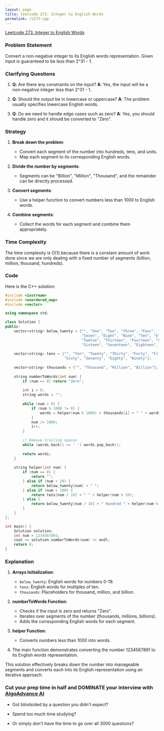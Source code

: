```yaml
---
layout: page
title: leetcode 273. Integer to English Words
permalink: /s273-cpp
---
```

[Leetcode 273. Integer to English Words](https://algoadvance.github.io/algoadvance/l273)
### Problem Statement
Convert a non-negative integer to its English words representation. Given input is guaranteed to be less than 2^31 - 1.

### Clarifying Questions
1. **Q**: Are there any constraints on the input?
   **A**: Yes, the input will be a non-negative integer less than 2^31 - 1.
   
2. **Q**: Should the output be in lowercase or uppercase?
   **A**: The problem usually specifies lowercase English words.

3. **Q**: Do we need to handle edge cases such as zero?
   **A**: Yes, you should handle zero and it should be converted to "Zero".

### Strategy

1. **Break down the problem**:
   - Convert each segment of the number into hundreds, tens, and units.
   - Map each segment to its corresponding English words.
   
2. **Divide the number by segments**:
   - Segments can be "Billion", "Million", "Thousand", and the remainder can be directly processed.
   
3. **Convert segments**:
   - Use a helper function to convert numbers less than 1000 to English words.

4. **Combine segments**:
   - Collect the words for each segment and combine them appropriately.

### Time Complexity
The time complexity is O(1) because there is a constant amount of work done since we are only dealing with a fixed number of segments (billion, million, thousand, hundreds).

### Code

Here is the C++ solution:

```cpp
#include <iostream>
#include <unordered_map>
#include <vector>

using namespace std;

class Solution {
public:
    vector<string> below_twenty = {"", "One", "Two", "Three", "Four", "Five", "Six", 
                                   "Seven", "Eight", "Nine", "Ten", "Eleven", 
                                   "Twelve", "Thirteen", "Fourteen", "Fifteen", 
                                   "Sixteen", "Seventeen", "Eighteen", "Nineteen"};
    
    vector<string> tens = {"", "Ten", "Twenty", "Thirty", "Forty", "Fifty", 
                           "Sixty", "Seventy", "Eighty", "Ninety"};
    
    vector<string> thousands = {"", "Thousand", "Million", "Billion"};
    
    string numberToWords(int num) {
        if (num == 0) return "Zero";
        
        int i = 0;
        string words = "";
        
        while (num > 0) {
            if (num % 1000 != 0) {
                words = helper(num % 1000) + thousands[i] + " " + words;
            }
            num /= 1000;
            i++;
        }
        
        // Remove trailing spaces
        while (words.back() == ' ') words.pop_back();
        
        return words;
    }
    
    string helper(int num) {
        if (num == 0) {
            return "";
        } else if (num < 20) {
            return below_twenty[num] + " ";
        } else if (num < 100) {
            return tens[num / 10] + " " + helper(num % 10);
        } else {
            return below_twenty[num / 10] + " Hundred " + helper(num % 100);
        }
    }
};

int main() {
    Solution solution;
    int num = 1234567891;
    cout << solution.numberToWords(num) << endl; 
    return 0;
}
```

### Explanation

1. **Arrays Initialization**:
   - `below_twenty`: English words for numbers 0-19.
   - `tens`: English words for multiples of ten.
   - `thousands`: Placeholders for thousand, million, and billion.

2. **numberToWords Function**:
   - Checks if the input is zero and returns "Zero".
   - Iterates over segments of the number (thousands, millions, billions).
   - Adds the corresponding English words for each segment.

3. **helper Function**:
   - Converts numbers less than 1000 into words.

4. The main function demonstrates converting the number 1234567891 to its English words representation.

This solution effectively breaks down the number into manageable segments and converts each into its English representation using an iterative approach.


### Cut your prep time in half and DOMINATE your interview with [AlgoAdvance AI](https://algoAdvance.com)

- Got blindsided by a question you didn't expect?

- Spend too much time studying?

- Or simply don't have the time to go over all 3000 questions?

